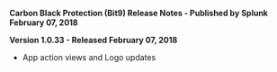 **Carbon Black Protection (Bit9) Release Notes - Published by Splunk February 07, 2018**


**Version 1.0.33 - Released February 07, 2018**

* App action views and Logo updates
